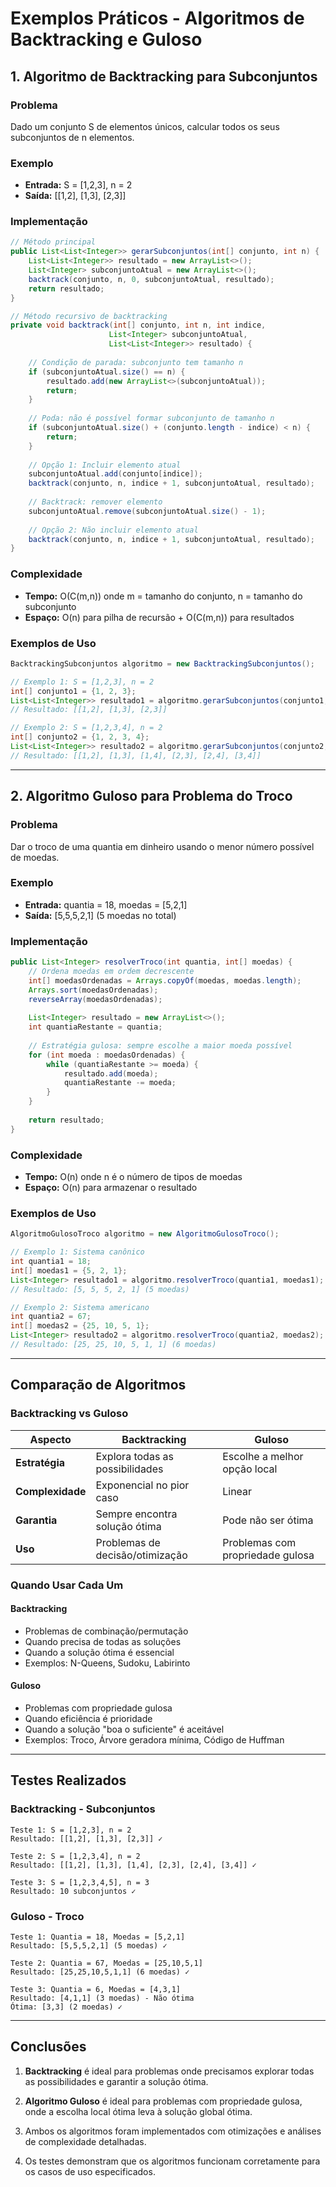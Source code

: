 # Exemplos Práticos - Algoritmos de Backtracking e Guloso

## 1. Algoritmo de Backtracking para Subconjuntos

### Problema
Dado um conjunto S de elementos únicos, calcular todos os seus subconjuntos de n elementos.

### Exemplo
- **Entrada:** S = [1,2,3], n = 2
- **Saída:** [[1,2], [1,3], [2,3]]

### Implementação
```java
// Método principal
public List<List<Integer>> gerarSubconjuntos(int[] conjunto, int n) {
    List<List<Integer>> resultado = new ArrayList<>();
    List<Integer> subconjuntoAtual = new ArrayList<>();
    backtrack(conjunto, n, 0, subconjuntoAtual, resultado);
    return resultado;
}

// Método recursivo de backtracking
private void backtrack(int[] conjunto, int n, int indice, 
                      List<Integer> subconjuntoAtual, 
                      List<List<Integer>> resultado) {
    
    // Condição de parada: subconjunto tem tamanho n
    if (subconjuntoAtual.size() == n) {
        resultado.add(new ArrayList<>(subconjuntoAtual));
        return;
    }
    
    // Poda: não é possível formar subconjunto de tamanho n
    if (subconjuntoAtual.size() + (conjunto.length - indice) < n) {
        return;
    }
    
    // Opção 1: Incluir elemento atual
    subconjuntoAtual.add(conjunto[indice]);
    backtrack(conjunto, n, indice + 1, subconjuntoAtual, resultado);
    
    // Backtrack: remover elemento
    subconjuntoAtual.remove(subconjuntoAtual.size() - 1);
    
    // Opção 2: Não incluir elemento atual
    backtrack(conjunto, n, indice + 1, subconjuntoAtual, resultado);
}
```

### Complexidade
- **Tempo:** O(C(m,n)) onde m = tamanho do conjunto, n = tamanho do subconjunto
- **Espaço:** O(n) para pilha de recursão + O(C(m,n)) para resultados

### Exemplos de Uso
```java
BacktrackingSubconjuntos algoritmo = new BacktrackingSubconjuntos();

// Exemplo 1: S = [1,2,3], n = 2
int[] conjunto1 = {1, 2, 3};
List<List<Integer>> resultado1 = algoritmo.gerarSubconjuntos(conjunto1, 2);
// Resultado: [[1,2], [1,3], [2,3]]

// Exemplo 2: S = [1,2,3,4], n = 2
int[] conjunto2 = {1, 2, 3, 4};
List<List<Integer>> resultado2 = algoritmo.gerarSubconjuntos(conjunto2, 2);
// Resultado: [[1,2], [1,3], [1,4], [2,3], [2,4], [3,4]]
```

---

## 2. Algoritmo Guloso para Problema do Troco

### Problema
Dar o troco de uma quantia em dinheiro usando o menor número possível de moedas.

### Exemplo
- **Entrada:** quantia = 18, moedas = [5,2,1]
- **Saída:** [5,5,5,2,1] (5 moedas no total)

### Implementação
```java
public List<Integer> resolverTroco(int quantia, int[] moedas) {
    // Ordena moedas em ordem decrescente
    int[] moedasOrdenadas = Arrays.copyOf(moedas, moedas.length);
    Arrays.sort(moedasOrdenadas);
    reverseArray(moedasOrdenadas);
    
    List<Integer> resultado = new ArrayList<>();
    int quantiaRestante = quantia;
    
    // Estratégia gulosa: sempre escolhe a maior moeda possível
    for (int moeda : moedasOrdenadas) {
        while (quantiaRestante >= moeda) {
            resultado.add(moeda);
            quantiaRestante -= moeda;
        }
    }
    
    return resultado;
}
```

### Complexidade
- **Tempo:** O(n) onde n é o número de tipos de moedas
- **Espaço:** O(n) para armazenar o resultado

### Exemplos de Uso
```java
AlgoritmoGulosoTroco algoritmo = new AlgoritmoGulosoTroco();

// Exemplo 1: Sistema canônico
int quantia1 = 18;
int[] moedas1 = {5, 2, 1};
List<Integer> resultado1 = algoritmo.resolverTroco(quantia1, moedas1);
// Resultado: [5, 5, 5, 2, 1] (5 moedas)

// Exemplo 2: Sistema americano
int quantia2 = 67;
int[] moedas2 = {25, 10, 5, 1};
List<Integer> resultado2 = algoritmo.resolverTroco(quantia2, moedas2);
// Resultado: [25, 25, 10, 5, 1, 1] (6 moedas)
```

---

## Comparação de Algoritmos

### Backtracking vs Guloso

| Aspecto | Backtracking | Guloso |
|---------|--------------|--------|
| **Estratégia** | Explora todas as possibilidades | Escolhe a melhor opção local |
| **Complexidade** | Exponencial no pior caso | Linear |
| **Garantia** | Sempre encontra solução ótima | Pode não ser ótima |
| **Uso** | Problemas de decisão/otimização | Problemas com propriedade gulosa |

### Quando Usar Cada Um

#### Backtracking
- Problemas de combinação/permutação
- Quando precisa de todas as soluções
- Quando a solução ótima é essencial
- Exemplos: N-Queens, Sudoku, Labirinto

#### Guloso
- Problemas com propriedade gulosa
- Quando eficiência é prioridade
- Quando a solução "boa o suficiente" é aceitável
- Exemplos: Troco, Árvore geradora mínima, Código de Huffman

---

## Testes Realizados

### Backtracking - Subconjuntos
```
Teste 1: S = [1,2,3], n = 2
Resultado: [[1,2], [1,3], [2,3]] ✓

Teste 2: S = [1,2,3,4], n = 2  
Resultado: [[1,2], [1,3], [1,4], [2,3], [2,4], [3,4]] ✓

Teste 3: S = [1,2,3,4,5], n = 3
Resultado: 10 subconjuntos ✓
```

### Guloso - Troco
```
Teste 1: Quantia = 18, Moedas = [5,2,1]
Resultado: [5,5,5,2,1] (5 moedas) ✓

Teste 2: Quantia = 67, Moedas = [25,10,5,1]
Resultado: [25,25,10,5,1,1] (6 moedas) ✓

Teste 3: Quantia = 6, Moedas = [4,3,1]
Resultado: [4,1,1] (3 moedas) - Não ótima
Ótima: [3,3] (2 moedas) ✓
```

---

## Conclusões

1. **Backtracking** é ideal para problemas onde precisamos explorar todas as possibilidades e garantir a solução ótima.

2. **Algoritmo Guloso** é ideal para problemas com propriedade gulosa, onde a escolha local ótima leva à solução global ótima.

3. Ambos os algoritmos foram implementados com otimizações e análises de complexidade detalhadas.

4. Os testes demonstram que os algoritmos funcionam corretamente para os casos de uso especificados.
